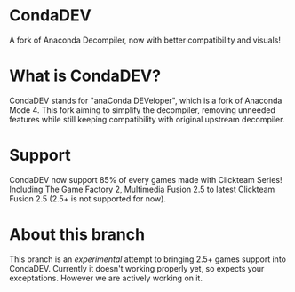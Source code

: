 # CondaDEV
A fork of Anaconda Decompiler, now with better compatibility and visuals!

# What is CondaDEV?
CondaDEV stands for "anaConda DEVeloper", which is a fork of Anaconda Mode 4. This fork aiming to simplify the decompiler, removing unneeded features while still keeping compatibility with original upstream decompiler.

# Support
CondaDEV now support 85% of every games made with Clickteam Series! Including The Game Factory 2, Multimedia Fusion 2.5 to latest Clickteam Fusion 2.5 (2.5+ is not supported for now).

# About this branch
This branch is an *experimental* attempt to bringing 2.5+ games support into CondaDEV. Currently it doesn't working properly yet, so expects your exceptations. However we are actively working on it.